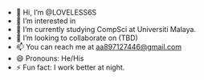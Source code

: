 - 👋 Hi, I’m @LOVELESS6S
- 👀 I’m interested in 
- 🌱 I’m currently studying CompSci at Universiti Malaya.
- 💞️ I’m looking to collaborate on (TBD)
- 📫 You can reach me at aa897127446@gmail.com
- 😄 Pronouns: He/His
- ⚡ Fun fact: I work better at night. 

<!---
LOVELESS6S/LOVELESS6S is a ✨ special ✨ repository because its `README.md` (this file) appears on your GitHub profile.
You can click the Preview link to take a look at your changes.
--->

